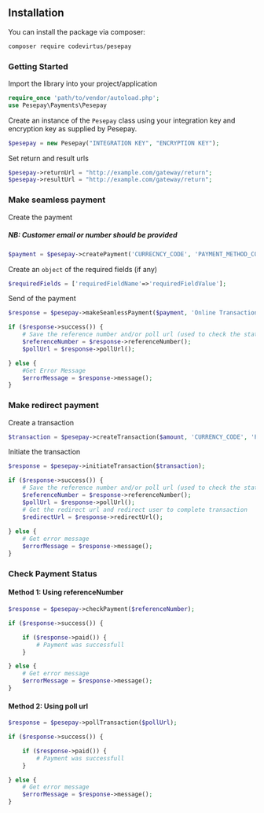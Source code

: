 ## Installation

You can install the package via composer:

```bash
composer require codevirtus/pesepay
```

### Getting Started
Import the library into your project/application

```php
require_once 'path/to/vendor/autoload.php';
use Pesepay\Payments\Pesepay
```

Create an instance of the `Pesepay` class using your integration key and encryption key as supplied by Pesepay.

```php 
$pesepay = new Pesepay("INTEGRATION KEY", "ENCRYPTION KEY");
```

Set return and result urls

```php 
$pesepay->returnUrl = "http://example.com/gateway/return";
$pesepay->resultUrl = "http://example.com/gateway/return";
```

### Make seamless payment

Create the payment 
##### NB: Customer email or number should be provided

```php
$payment = $pesepay->createPayment('CURRECNCY_CODE', 'PAYMENT_METHOD_CODE', 'CUSTOMER_EMAIL(OPTIONAL)', 'CUSTOMER_PHONE_NUMBER(OPTIONAL)', 'CUSTOMER_NAME(OPTIONAL)');
```

Create an `object` of the required fields (if any)
```php
$requiredFields = ['requiredFieldName'=>'requiredFieldValue'];
```

Send of the payment
```php
$response = $pesepay->makeSeamlessPayment($payment, 'Online Transaction', $AMOUNT, $requiredFields, 'MERCHANT_REFERENCE(OPTIONAL)');

if ($response->success()) {
    # Save the reference number and/or poll url (used to check the status of a transaction)
    $referenceNumber = $response->referenceNumber();
    $pollUrl = $response->pollUrl();

} else {
    #Get Error Message
    $errorMessage = $response->message();
}
```

### Make redirect payment

Create a transaction
```php
$transaction = $pesepay->createTransaction($amount, 'CURRENCY_CODE', 'PAYMENT_REASON', 'MERCHANT_REFERENCE(OPTIONAL)');
```

Initiate the transaction
```php
$response = $pesepay->initiateTransaction($transaction);

if ($response->success()) {
    # Save the reference number and/or poll url (used to check the status of a transaction)
    $referenceNumber = $response->referenceNumber();
    $pollUrl = $response->pollUrl();
    # Get the redirect url and redirect user to complete transaction   
    $redirectUrl = $response->redirectUrl();
    
} else {
    # Get error message
    $errorMessage = $response->message();
}
```

### Check Payment Status
#### Method 1: Using referenceNumber
```php
$response = $pesepay->checkPayment($referenceNumber);

if ($response->success()) {

    if ($response->paid()) {
        # Payment was successfull
    }

} else {
    # Get error message
    $errorMessage = $response->message();
}
```
#### Method 2: Using poll url
```php
$response = $pesepay->pollTransaction($pollUrl);

if ($response->success()) {

    if ($response->paid()) {
        # Payment was successfull
    }

} else {
    # Get error message
    $errorMessage = $response->message();
}
```